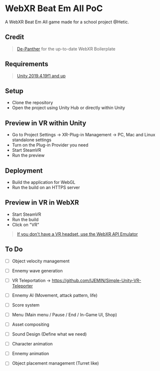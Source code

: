 WebXR Beat Em All PoC
===========

A WebXR Beat Em All game made for a school project @Hetic.

## Credit  

>[De-Panther](https://github.com/De-Panther/unity-webxr-export) for the up-to-date WebXR Boilerplate

## Requirements
>[Unity 2019.4.19f1 and up](https://unity3d.com/fr/unity/qa/lts-releases) 

## Setup
- Clone the repository
- Open the project using Unity Hub or directly within Unity

## Preview in VR within Unity
- Go to Project Settings -> XR-Plug-in Management -> PC, Mac and Linux standalone settings
- Turn on the Plug-in Provider you need
- Start SteamVR
- Run the preview

## Deployment
- Build the application for WebGL
- Run the build on an HTTPS server

## Preview in VR in WebXR
- Start SteamVR
- Run the build
- Click on "VR"
>[If you don't have a VR headset, use the WebXR API Emulator](https://chrome.google.com/webstore/detail/webxr-api-emulator/mjddjgeghkdijejnciaefnkjmkafnnje)

## To Do
- [ ] Object velocity management
- [ ] Ennemy wave generation
- [ ] VR Teleportation -> https://github.com/IJEMIN/Simple-Unity-VR-Teleporter
- [ ] Ennemy AI (Movement, attack pattern, life)
- [ ] Score system
- [ ] Menu (Main menu / Pause / End / In-Game UI, Shop)
- [ ] Asset compositing
- [ ] Sound Design (Define what we need)
- [ ] Character animation
- [ ] Ennemy animation
- [ ] Object placement management (Turret like)










